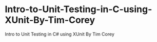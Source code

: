 # Intro-to-Unit-Testing-in-C-using-XUnit-By-Tim-Corey
Intro to Unit Testing in C# using XUnit By Tim Corey
